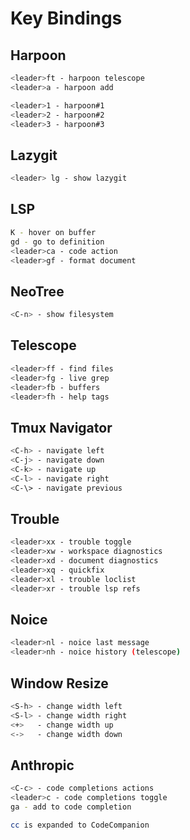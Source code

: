 # Key Bindings

## Harpoon

```bash
<leader>ft - harpoon telescope
<leader>a - harpoon add

<leader>1 - harpoon#1
<leader>2 - harpoon#2
<leader>3 - harpoon#3
```

## Lazygit

```bash
<leader> lg - show lazygit
```

## LSP

```bash
K - hover on buffer
gd - go to definition
<leader>ca - code action
<leader>gf - format document
```

## NeoTree

```bash
<C-n> - show filesystem
```

## Telescope

```bash
<leader>ff - find files
<leader>fg - live grep
<leader>fb - buffers
<leader>fh - help tags
```

## Tmux Navigator

```bash
<C-h> - navigate left
<C-j> - navigate down
<C-k> - navigate up
<C-l> - navigate right
<C-\> - navigate previous
```

## Trouble

```bash
<leader>xx - trouble toggle
<leader>xw - workspace diagnostics
<leader>xd - document diagnostics
<leader>xq - quickfix
<leader>xl - trouble loclist
<leader>xr - trouble lsp refs
```

## Noice

```bash
<leader>nl - noice last message
<leader>nh - noice history (telescope)
```

## Window Resize

```bash
<S-h> - change width left
<S-l> - change width right
<+>   - change width up
<->   - change width down

```

## Anthropic

```bash
<C-c> - code completions actions
<leader>c - code completions toggle
ga - add to code completion

cc is expanded to CodeCompanion
```
